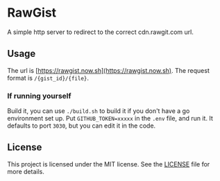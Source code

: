 # RawGist

A simple http server to redirect to the correct cdn.rawgit.com url.

## Usage

The url is [https://rawgist.now.sh](https://rawgist.now.sh). The request format
is `/{gist_id}/{file}`.

### If running yourself

Build it, you can use `./build.sh` to build it if you don't have a go
environment set up. Put `GITHUB_TOKEN=xxxxx` in the `.env` file, and run it. It
defaults to port `3030`, but you can edit it in the code.

## License

This project is licensed under the MIT license. See the [LICENSE](LICENSE) file
for more details.
